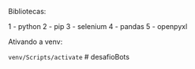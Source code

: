 
Bibliotecas:

1 - python
2 - pip
3 - selenium
4 - pandas
5 - openpyxl



Ativando a venv:

```venv/Scripts/activate``` # desafioBots
